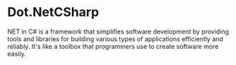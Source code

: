 # Dot.NetCSharp
NET in C# is a framework that simplifies software development by providing tools and libraries for building various types of applications efficiently and reliably. It's like a toolbox that programmers use to create software more easily.
